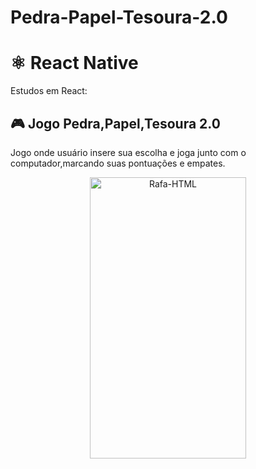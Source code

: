 # Pedra-Papel-Tesoura-2.0
# ⚛️ React Native
Estudos em React:

## 🎮 Jogo Pedra,Papel,Tesoura 2.0
Jogo onde usuário insere sua escolha e joga junto com o computador,marcando suas pontuações e empates.
<div align="center">
   <img align="center"  alt="Rafa-HTML" height="450" width="250" src="https://i.imgur.com/bX662B9.gif">
</div>
 
  ##
  
